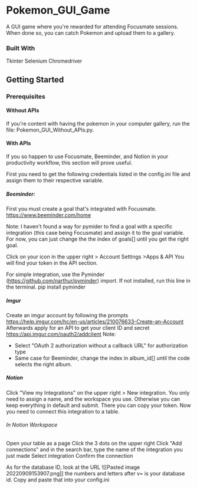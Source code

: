 # Pokemon_GUI_Game
A GUI game where you're rewarded for attending Focusmate sessions. When done so, you can catch Pokemon and upload them to a gallery. 

### Built With
Tkinter
Selenium
	Chromedriver

## Getting Started
### Prerequisites
#### Without APIs
If you're content with having the pokemon in your computer gallery, run the file: Pokemon_GUI_Without_APIs.py.
#### With APIs
If you so happen to use Focusmate, Beeminder, and Notion in your productivity workflow, this section will prove useful. 

First you need to get the following credentials listed in the config.ini file and assign them to their respective variable.

##### Beeminder: 
First you must create a goal that's integrated with Focusmate.
https://www.beeminder.com/home

Note: I haven't found a way for pymider to find a goal with a specific integration (this case being Focusmate) and assign it to the goal variable. For now, you can just change the the index of goals[] until you get the right goal.

Click on your icon in the upper right > Account Settings >Apps & API 
You will find your token in the API section.

For simple integration, use the Pyminder (https://github.com/narthur/pyminder) import. If not installed, run this line in the terminal.
pip install pyminder

##### Imgur
Create an imgur account by following the prompts
https://help.imgur.com/hc/en-us/articles/210076633-Create-an-Account
Afterwards apply for an API to get your client ID and secret
https://api.imgur.com/oauth2/addclient
Note: 
- Select "OAuth 2 authorization without a callback URL" for authorization type
- Same case for Beeminder, change the index in album_id[] until the code selects the right album.

##### Notion
Click "View my Integrations" on the upper right > New integration. You only need to assign a name, and the workspace you use. Otherwise you can keep everything in default and submit. There you can copy your token. Now you need to connect this integration to a table.

###### In Notion Workspace
Open your table as a page
Click the 3 dots on the upper right
Click "Add connections" and in the search bar, type the name of the integration you just made
Select integration
Confirm the connection

As for the database ID, look at the URL
![[Pasted image 20220909153907.png]]
the numbers and letters after v= is your database id. Copy and paste that into your config.ini

